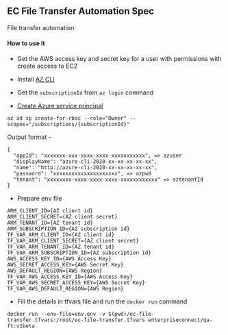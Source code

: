 ## EC File Transfer Automation Spec

File transfer automation

#### How to use it

- Get the AWS access key and secret key for a user with permissions with create access to EC2

- Install [AZ CLI](https://docs.microsoft.com/en-us/cli/azure/install-azure-cli)
- Get the ```subscriptionId``` from ```az login``` command 
- [Create Azure service principal](https://docs.microsoft.com/en-us/cli/azure/create-an-azure-service-principal-azure-cli)

```shell script
az ad sp create-for-rbac --role="Owner" --scopes="/subscriptions/{subscriptionId}"
```
Output format - 
```shell script
{
  "appId": "xxxxxxx-xxx-xxxx-xxxx-xxxxxxxxxxx", => azuser
  "displayName": "azure-cli-2020-xx-xx-xx-xx-xx",
  "name": "http://azure-cli-2020-xx-xx-xx-xx-xx",
  "password": "xxxxxxxxxxxxxxxxxxxxx", => azpwd
  "tenant": "xxxxxxxx-xxxx-xxxx-xxxx-xxxxxxxxxxxx" => aztenantId
}
```

- Prepare env file

```
ARM_CLIENT_ID={AZ client id}
ARM_CLIENT_SECRET={AZ client secret}
ARM_TENANT_ID={AZ tenant id}
ARM_SUBSCRIPTION_ID={AZ subscription id}
TF_VAR_ARM_CLIENT_ID={AZ client id}
TF_VAR_ARM_CLIENT_SECRET={AZ client secret}
TF_VAR_ARM_TENANT_ID={AZ tenant id}
TF_VAR_ARM_SUBSCRIPTION_ID={AZ subscription id}
AWS_ACCESS_KEY_ID={AWS Access Key}
AWS_SECRET_ACCESS_KEY={AWS Secret Key}
AWS_DEFAULT_REGION={AWS Region}
TF_VAR_AWS_ACCESS_KEY_ID={AWS Access Key}
TF_VAR_AWS_SECRET_ACCESS_KEY={AWS Secret Key}
TF_VAR_AWS_DEFAULT_REGION={AWS Region}
```

- Fill the details in tfvars file and run the ```docker run``` command
```shell script
docker run --env-file=env.env -v $(pwd)/ec-file-transfer.tfvars:/root/ec-file-transfer.tfvars enterpriseconnect/qa-ft:v1beta
```
